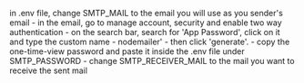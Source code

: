 in .env file, change SMTP_MAIL to the email you will use as you sender's email
    - in the email, go to manage account, security and enable two way authentication
    - on the search bar, search for 'App Password', click on it and type the custom name - nodemailer'
    - then click 'generate'. 
    - copy the one-time-view password and paste it inside the .env file under SMTP_PASSWORD
    - change SMTP_RECEIVER_MAIL to the mail you want to receive the sent mail